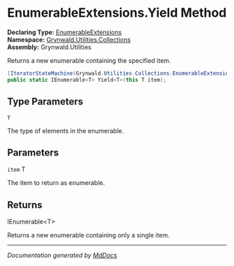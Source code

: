 ﻿<!--  
  <auto-generated>   
    The contents of this file were generated by a tool.  
    Changes to this file may be list if the file is regenerated  
  </auto-generated>   
-->

# EnumerableExtensions.Yield Method

**Declaring Type:** [EnumerableExtensions](../index.md)  
**Namespace:** [Grynwald.Utilities.Collections](../../index.md)  
**Assembly:** Grynwald.Utilities

Returns a new enumerable containing the specified item.

```csharp
[IteratorStateMachine(Grynwald.Utilities.Collections.EnumerableExtensions/<Yield>d__2`1)]
public static IEnumerable<T> Yield<T>(this T item);
```

## Type Parameters

`T`

The type of elements in the enumerable.

## Parameters

`item`  T

The item to return as enumerable.

## Returns

IEnumerable\<T\>

Returns a new enumerable containing only a single item.

___

*Documentation generated by [MdDocs](https://github.com/ap0llo/mddocs)*
